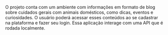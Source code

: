 O projeto conta com um ambiente com informações em formato de blog sobre cuidados gerais com animais domésticos, como dicas, eventos e curiosidades.
O usuário poderá acessar esses conteúdos ao se cadastrar na plataforma e fazer seu login.
Essa aplicação interage com uma API que é rodada localmente.